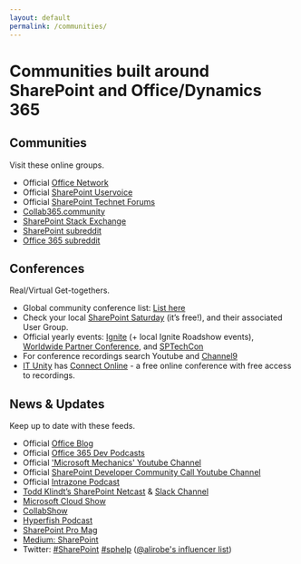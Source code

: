 ```yaml
---
layout: default
permalink: /communities/
---
```

# Communities built around SharePoint and Office/Dynamics 365
    
## Communities

Visit these online groups.

*   Official [Office Network](https://techcommunity.microsoft.com/t5/Communities/ct-p/communities)
*   Official [SharePoint Uservoice](https://sharepoint.uservoice.com/)
*   Official [SharePoint Technet Forums](http://social.technet.microsoft.com/Forums/en-US/category/sharepoint)
*   [Collab365.community](https://collab365.community/)
*   [SharePoint Stack Exchange](http://sharepoint.stackexchange.com/)
*   [SharePoint subreddit](https://sharepoint.reddit.com)
*   [Office 365 subreddit](https://office365.reddit.com)

## Conferences

Real/Virtual Get-togethers.

*   Global community conference list: [List here](http://icansharepoint.com/sharepoint-conferences-in-2017/)
*   Check your local [SharePoint Saturday](http://www.spsevents.org/) (it’s free!), and their associated User Group.
*   Official yearly events: [Ignite](https://ignite.microsoft.com/) (+ local Ignite Roadshow events), [Worldwide Partner Conference](https://partner.microsoft.com/), and [SPTechCon](http://www.sptechcon.com/)
*   For conference recordings search Youtube and [Channel9](http://ch9.ms)
*   [IT Unity](https://itunity.com) has [Connect Online](https://www.unityconnect.com/online) - a free online conference with free access to recordings.

## News & Updates

Keep up to date with these feeds.

*   Official [Office Blog](https://blogs.office.com/)
*   Official [Office 365 Dev Podcasts](http://dev.office.com/podcasts)
*   Official ['Microsoft Mechanics' Youtube Channel](https://www.youtube.com/user/OfficeGarageSeries)
*   Official [SharePoint Developer Community Call Youtube Channel](https://www.youtube.com/channel/UC_mKdhw-V6CeCM7gTo_Iy7w)
*   Official [Intrazone Podcast](https://intrazone.libsyn.com)
*   [Todd Klindt’s SharePoint Netcast](http://www.toddklindt.com/netcast/default.aspx) & [Slack Channel](https://toddklindt.slack.com/)
*   [Microsoft Cloud Show](http://www.microsoftcloudshow.com/)
*   [CollabShow](http://www.collabshow.com/)
*   [Hyperfish Podcast](https://blog.hyperfish.com/tagged/podcast)
*   [SharePoint Pro Mag](http://sharepointpromag.com/)
*   [Medium: SharePoint](https://medium.com/tag/sharepoint)
*   Twitter: [#SharePoint](https://twitter.com/search?q=%23sharepoint) [#sphelp](https://twitter.com/search?q=%23sphelp) ([@alirobe's influencer list](https://twitter.com/alirobe/lists/sharepoint-influencers/members))
